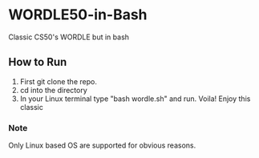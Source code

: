 # WORDLE50-in-Bash
Classic CS50's WORDLE but in bash

## How to Run
1. First git clone the repo.
2. cd into the directory
3. In your Linux terminal type "bash wordle.sh" and run.
Voila! Enjoy this classic

### Note
Only Linux based OS are supported for obvious reasons.
